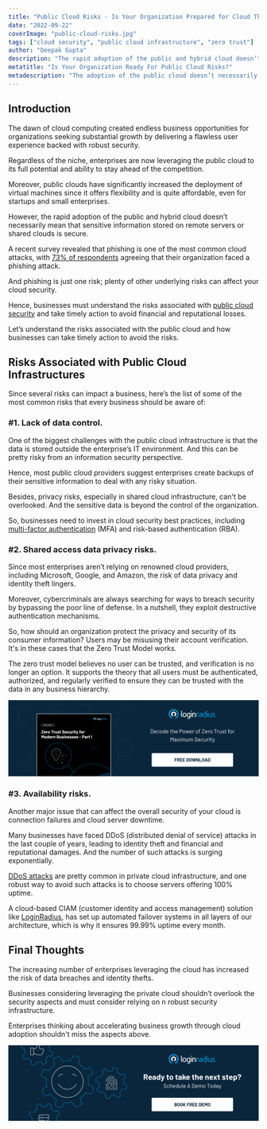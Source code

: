 ```yaml
---
title: "Public Cloud Risks - Is Your Organization Prepared for Cloud Threats?"
date: "2022-09-22"
coverImage: "public-cloud-risks.jpg"
tags: ["cloud security", "public cloud infrastructure", "zero trust"]
author: "Deepak Gupta"
description: "The rapid adoption of the public and hybrid cloud doesn’t necessarily mean that sensitive information stored on remote servers or shared clouds is secure. This blog highlights the risks associated with the public cloud and how businesses can take timely action to avoid the risks."
metatitle: "Is Your Organization Ready For Public Cloud Risks?"
metadescription: "The adoption of the public cloud doesn’t necessarily mean that sensitive data is secured. Learn the risks associated with the public cloud and how to avoid them."
---
```



## Introduction

The dawn of cloud computing created endless business opportunities for organizations seeking substantial growth by delivering a flawless user experience backed with robust security. 

Regardless of the niche, enterprises are now leveraging the public cloud to its full potential and ability to stay ahead of the competition. 

Moreover, public clouds have significantly increased the deployment of virtual machines since it offers flexibility and is quite affordable, even for startups and small enterprises. 

However, the rapid adoption of the public and hybrid cloud doesn’t necessarily mean that sensitive information stored on remote servers or shared clouds is secure. 

A recent survey revealed that phishing is one of the most common cloud attacks, with [73% of respondents](https://www.statista.com/statistics/1320178/common-cloud-security-attacks-worldwide/) agreeing that their organization faced a phishing attack. 

And phishing is just one risk; plenty of other underlying risks can affect your cloud security. 

Hence, businesses must understand the risks associated with [public cloud security](https://www.loginradius.com/blog/identity/what-is-cloud-security/) and take timely action to avoid financial and reputational losses. 

Let’s understand the risks associated with the public cloud and how businesses can take timely action to avoid the risks. 


## Risks Associated with Public Cloud Infrastructures

Since several risks can impact a business, here’s the list of some of the most common risks that every business should be aware of: 


### #1. Lack of data control.

One of the biggest challenges with the public cloud infrastructure is that the data is stored outside the enterprise’s IT environment. And this can be pretty risky from an information security perspective. 

Hence, most public cloud providers suggest enterprises create backups of their sensitive information to deal with any risky situation. 

Besides, privacy risks, especially in shared cloud infrastructure, can't be overlooked. And the sensitive data is beyond the control of the organization. 

So, businesses need to invest in cloud security best practices, including [multi-factor authentication](https://www.loginradius.com/multi-factor-authentication/) (MFA) and risk-based authentication (RBA). 


### #2. Shared access data privacy risks.

Since most enterprises aren’t relying on renowned cloud providers, including Microsoft, Google, and Amazon, the risk of data privacy and identity theft lingers. 

Moreover, cybercriminals are always searching for ways to breach security by bypassing the poor line of defense. In a nutshell, they exploit destructive authentication mechanisms. 

So, how should an organization protect the privacy and security of its consumer information? Users may be misusing their account verification. It's in these cases that the Zero Trust Model works.

The zero trust model believes no user can be trusted, and verification is no longer an option. It supports the theory that all users must be authenticated, authorized, and regularly verified to ensure they can be trusted with the data in any business hierarchy.

[![zero-trsut](zero-trsut.png)](https://www.loginradius.com/resource/zero-trust-security/)


### #3. Availability risks.

Another major issue that can affect the overall security of your cloud is connection failures and cloud server downtime. 

Many businesses have faced DDoS (distributed denial of service) attacks in the last couple of years, leading to identity theft and financial and reputational damages. And the number of such attacks is surging exponentially. 

[DDoS attacks](https://www.loginradius.com/blog/engineering/how-to-mitigate-ddos-attack/) are pretty common in private cloud infrastructure, and one robust way to avoid such attacks is to choose servers offering 100% uptime. 

A cloud-based CIAM (customer identity and access management) solution like [LoginRadius](https://www.loginradius.com/),  has set up automated failover systems in all layers of our architecture, which is why it ensures 99.99% uptime every month.


## Final Thoughts 

The increasing number of enterprises leveraging the cloud has increased the risk of data breaches and identity thefts. 

Businesses considering leveraging the private cloud shouldn’t overlook the security aspects and must consider relying on n robust security infrastructure. 

Enterprises thinking about accelerating business growth through cloud adoption shouldn't miss the aspects above. 


[![book-a-demo-loginradius](../../assets/book-a-demo-loginradius.png)](https://www.loginradius.com/book-a-demo/)
